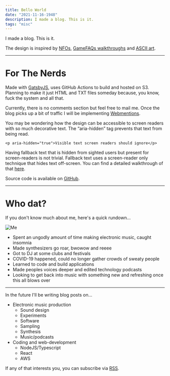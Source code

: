 ```yaml
---
title: Bello World
date: "2021-11-16-1948"
description: I made a blog. This is it.
tags: "misc"
---
```


I made a blog. This is it.

The design is inspired by [NFOs](http://artscene.textfiles.com/asciiart/NFOS/), [GameFAQs walkthroughs](https://gamefaqs.gamespot.com/gba/562260-onimusha-tactics/faqs/51373) and [ASCII art](http://artscene.textfiles.com/asciiart/). 

---

# For The Nerds
Made with [GatsbyJS](https://www.gatsbyjs.com/), uses GitHub Actions to build and hosted on S3. Planning to make it just HTML and TXT files someday because, you know, fuck the system and all that. 

Currently, there is no comments section but feel free to mail me. Once the blog picks up a bit of traffic I will be implementing [Webmentions](https://www.w3.org/TR/webmention/).

You may be wondering how the design can be accessible to screen readers with so much decorative text. The “aria-hidden” tag prevents that text from being read.

```markup
<p aria-hidden="true">Visible text screen readers should ignore</p>
```

Having fallback text that is hidden from sighted users but present for screen-readers is not trivial. Fallback text uses a screen-reader only technique that hides text off-screen. You can find a detailed walkthrough of that [here](https://webaim.org/techniques/css/invisiblecontent/).

Source code is available on [GitHub](https://github.com/visionsofparadise/mattcavender).

---

# Who dat?
If you don't know much about me, here's a quick rundown…

![Me](https://mattcavender-media.s3.amazonaws.com/back_headshot.jpg)

- Spent an ungodly amount of time making electronic music, caught insomnia
- Made synthesizers go roar, bwowow and reeee
- Got to DJ at some clubs and festivals
- COVID-19 happened, could no longer gather crowds of sweaty people
- Learned to code and build applications
- Made peoples voices deeper and edited technology podcasts
- Looking to get back into music with something new and refreshing once this all blows over

---

In the future I'll be writing blog posts on…
- Electronic music production
  - Sound design
  - Experiments
  - Software
  - Sampling
  - Synthesis
  - Music/podcasts
- Coding and web-development
  - NodeJS/Typescript
  - React
  - AWS

If any of that interests you, you can subscribe via [RSS](https://mattcavender.com/rss.xml).